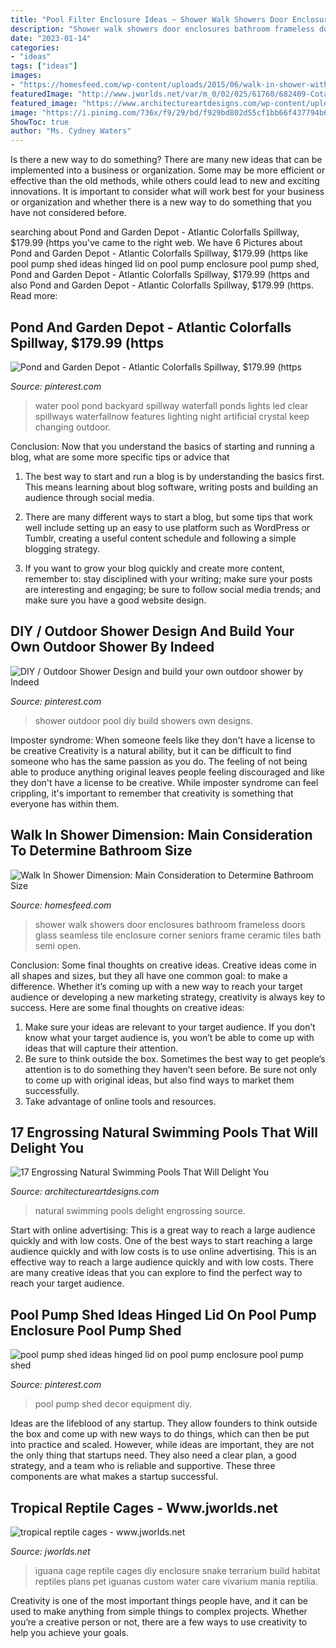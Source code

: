 ```yaml
---
title: "Pool Filter Enclosure Ideas ~ Shower Walk Showers Door Enclosures Bathroom Frameless Doors Glass Seamless Tile Enclosure Corner Seniors Frame Ceramic Tiles Bath Semi Open"
description: "Shower walk showers door enclosures bathroom frameless doors glass seamless tile enclosure corner seniors frame ceramic tiles bath semi open"
date: "2023-01-14"
categories:
- "ideas"
tags: ["ideas"]
images:
- "https://homesfeed.com/wp-content/uploads/2015/06/walk-in-shower-with-glass-door-plus-handle-mosaic-tiles-for-floors-and-ceramic-tiles-for-wall-a-mounted-shower-head-a-corner-floating-shelf-for-bathing-supplies.jpg"
featuredImage: "http://www.jworlds.net/var/m_0/02/025/61760/682409-CotaRica550frnt.w640.jpg"
featured_image: "https://www.architectureartdesigns.com/wp-content/uploads/2016/08/16-630x473.jpg"
image: "https://i.pinimg.com/736x/f9/29/bd/f929bd802d55cf1bb66f437794b6cac9.jpg"
ShowToc: true
author: "Ms. Cydney Waters"
---
```



Is there a new way to do something?
There are many new ideas that can be implemented into a business or organization. Some may be more efficient or effective than the old methods, while others could lead to new and exciting innovations. It is important to consider what will work best for your business or organization and whether there is a new way to do something that you have not considered before.

	

		
searching about Pond and Garden Depot - Atlantic Colorfalls Spillway, $179.99 (https you've came to the right web. We have 6 Pictures about Pond and Garden Depot - Atlantic Colorfalls Spillway, $179.99 (https like pool pump shed ideas hinged lid on pool pump enclosure pool pump shed, Pond and Garden Depot - Atlantic Colorfalls Spillway, $179.99 (https and also Pond and Garden Depot - Atlantic Colorfalls Spillway, $179.99 (https. Read more:
		
    
## Pond And Garden Depot - Atlantic Colorfalls Spillway, $179.99 (https

<img loading=lazy src="https://i.pinimg.com/736x/38/16/1b/38161b59c38c0403ea5a0410a2062bda.jpg" onerror="this.onerror=null;this.src='https://tse4.mm.bing.net/th?id=OIP.JGn64JOwOVx5e4HifMUDmgHaG6&amp;pid=15.1';" alt="Pond and Garden Depot - Atlantic Colorfalls Spillway, $179.99 (https">

_Source: pinterest.com_

>water pool pond backyard spillway waterfall ponds lights led clear spillways waterfallnow features lighting night artificial crystal keep changing outdoor. 

	

Conclusion: Now that you understand the basics of starting and running a blog, what are some more specific tips or advice that
1. The best way to start and run a blog is by understanding the basics first. This means learning about blog software, writing posts and building an audience through social media.
2. There are many different ways to start a blog, but some tips that work well include setting up an easy to use platform such as WordPress or Tumblr, creating a useful content schedule and following a simple blogging strategy.

3. If you want to grow your blog quickly and create more content, remember to: stay disciplined with your writing; make sure your posts are interesting and engaging; be sure to follow social media trends; and make sure you have a good website design.

    
## DIY / Outdoor Shower Design And Build Your Own Outdoor Shower By Indeed

<img loading=lazy src="https://i.pinimg.com/736x/d1/7b/51/d17b519f88ab00aa2afde0cb5094eb22--outdoor-showers-shower-designs.jpg" onerror="this.onerror=null;this.src='https://tse4.mm.bing.net/th?id=OIP.7Enacgv1yF0cUkRoBS0VFgHaNJ&amp;pid=15.1';" alt="DIY / Outdoor Shower Design and build your own outdoor shower by Indeed">

_Source: pinterest.com_

>shower outdoor pool diy build showers own designs. 

	

Imposter syndrome: When someone feels like they don't have a license to be creative
Creativity is a natural ability, but it can be difficult to find someone who has the same passion as you do. The feeling of not being able to produce anything original leaves people feeling discouraged and like they don't have a license to be creative. While imposter syndrome can feel crippling, it's important to remember that creativity is something that everyone has within them.

    
## Walk In Shower Dimension: Main Consideration To Determine Bathroom Size

<img loading=lazy src="https://homesfeed.com/wp-content/uploads/2015/06/walk-in-shower-with-glass-door-plus-handle-mosaic-tiles-for-floors-and-ceramic-tiles-for-wall-a-mounted-shower-head-a-corner-floating-shelf-for-bathing-supplies.jpg" onerror="this.onerror=null;this.src='https://tse2.mm.bing.net/th?id=OIP.c_P1u7UprKYT4BK5FCuTRAHaKf&amp;pid=15.1';" alt="Walk In Shower Dimension: Main Consideration to Determine Bathroom Size">

_Source: homesfeed.com_

>shower walk showers door enclosures bathroom frameless doors glass seamless tile enclosure corner seniors frame ceramic tiles bath semi open. 

	

Conclusion: Some final thoughts on creative ideas.
Creative ideas come in all shapes and sizes, but they all have one common goal: to make a difference. Whether it’s coming up with a new way to reach your target audience or developing a new marketing strategy, creativity is always key to success. Here are some final thoughts on creative ideas: 
1. Make sure your ideas are relevant to your target audience. If you don’t know what your target audience is, you won’t be able to come up with ideas that will capture their attention. 
2. Be sure to think outside the box. Sometimes the best way to get people’s attention is to do something they haven’t seen before. Be sure not only to come up with original ideas, but also find ways to market them successfully. 
3. Take advantage of online tools and resources.

    
## 17 Engrossing Natural Swimming Pools That Will Delight You

<img loading=lazy src="https://www.architectureartdesigns.com/wp-content/uploads/2016/08/16-630x473.jpg" onerror="this.onerror=null;this.src='https://tse3.mm.bing.net/th?id=OIP.uGALd0eHAGIO48ltk_pP2wHaFj&amp;pid=15.1';" alt="17 Engrossing Natural Swimming Pools That Will Delight You">

_Source: architectureartdesigns.com_

>natural swimming pools delight engrossing source. 

	

Start with online advertising: This is a great way to reach a large audience quickly and with low costs.
One of the best ways to start reaching a large audience quickly and with low costs is to use online advertising. This is an effective way to reach a large audience quickly and with low costs. There are many creative ideas that you can explore to find the perfect way to reach your target audience.

    
## Pool Pump Shed Ideas Hinged Lid On Pool Pump Enclosure Pool Pump Shed

<img loading=lazy src="https://i.pinimg.com/736x/f9/29/bd/f929bd802d55cf1bb66f437794b6cac9.jpg" onerror="this.onerror=null;this.src='https://tse3.mm.bing.net/th?id=OIP.-B8O-S6Cy6ftijfbNhxbeAHaLH&amp;pid=15.1';" alt="pool pump shed ideas hinged lid on pool pump enclosure pool pump shed">

_Source: pinterest.com_

>pool pump shed decor equipment diy. 

	

Ideas are the lifeblood of any startup. They allow founders to think outside the box and come up with new ways to do things, which can then be put into practice and scaled. However, while ideas are important, they are not the only thing that startups need. They also need a clear plan, a good strategy, and a team who is reliable and supportive. These three components are what makes a startup successful.

    
## Tropical Reptile Cages - Www.jworlds.net

<img loading=lazy src="http://www.jworlds.net/var/m_0/02/025/61760/682409-CotaRica550frnt.w640.jpg" onerror="this.onerror=null;this.src='https://tse4.mm.bing.net/th?id=OIP.Kx93QF9D5qxsBX0wDfAbuwHaIH&amp;pid=15.1';" alt="tropical reptile cages - www.jworlds.net">

_Source: jworlds.net_

>iguana cage reptile cages diy enclosure snake terrarium build habitat reptiles plans pet iguanas custom water care vivarium mania reptilia. 

	

Creativity is one of the most important things people have, and it can be used to make anything from simple things to complex projects. Whether you’re a creative person or not, there are a few ways to use creativity to help you achieve your goals.

